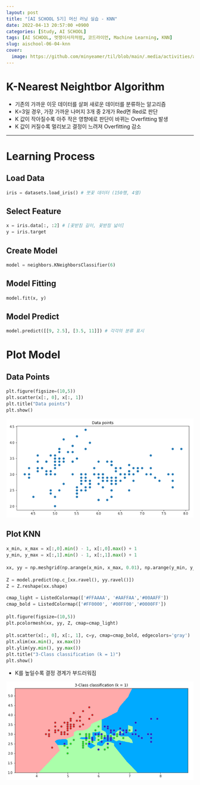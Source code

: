 ```yaml
---
layout: post
title: "[AI SCHOOL 5기] 머신 러닝 실습 - KNN"
date: 2022-04-13 20:57:00 +0900
categories: [Study, AI SCHOOL]
tags: [AI SCHOOL, 멋쟁이사자처럼, 코드라이언, Machine Learning, KNN]
slug: aischool-06-04-knn
cover:
  image: https://github.com/minyeamer/til/blob/main/.media/activities/ai-school/cover.png?raw=true
---
```


# K-Nearest Neightbor Algorithm
- 기존의 가까운 이웃 데이터를 살펴 새로운 데이터를 분류하는 알고리즘
- K=3일 경우, 가장 가까운 나머지 3개 중 2개가 Red면 Red로 판단
- K 값이 작아질수록 아주 작은 영향에로 판단이 바뀌는 Overfitting 발생
- K 값이 커질수록 멀리보고 결정이 느려져 Overfitting 감소

---

# Learning Process

## Load Data

```python
iris = datasets.load_iris() # 붓꽃 데이터 (150행, 4열)
```

## Select Feature

```python
x = iris.data[:, :2] # [꽃받침 길이, 꽃받침 넓이]
y = iris.target
```

## Create Model

```python
model = neighbors.KNeighborsClassifier(6)
```

## Model Fitting

```python
model.fit(x, y)
```

## Model Predict

```python
model.predict([[9, 2.5], [3.5, 11]]) # 각각의 분류 표시
```

# Plot Model

## Data Points

```python
plt.figure(figsize=(10,5))
plt.scatter(x[:, 0], x[:, 1])
plt.title("Data points")
plt.show()
```

![knn](https://github.com/minyeamer/til/blob/main/.media/activities/ai-school/06-machine-learning/04-knn/knn.png?raw=true)

## Plot KNN

```python
x_min, x_max = x[:,0].min() - 1, x[:,0].max() + 1
y_min, y_max = x[:,1].min() - 1, x[:,1].max() + 1

xx, yy = np.meshgrid(np.arange(x_min, x_max, 0.01), np.arange(y_min, y_max, 0.01))

Z = model.predict(np.c_[xx.ravel(), yy.ravel()]) 
Z = Z.reshape(xx.shape)
```

```python
cmap_light = ListedColormap(['#FFAAAA', '#AAFFAA','#00AAFF'])
cmap_bold = ListedColormap(['#FF0000', '#00FF00','#0000FF'])

plt.figure(figsize=(10,5))
plt.pcolormesh(xx, yy, Z, cmap=cmap_light)

plt.scatter(x[:, 0], x[:, 1], c=y, cmap=cmap_bold, edgecolors='gray')
plt.xlim(xx.min(), xx.max())
plt.ylim(yy.min(), yy.max())
plt.title("3-Class classification (k = 1)")
plt.show()
```

- K를 높일수록 결정 경계가 부드러워짐

![knn-color](https://github.com/minyeamer/til/blob/main/.media/activities/ai-school/06-machine-learning/04-knn/knn-color.png?raw=true)
